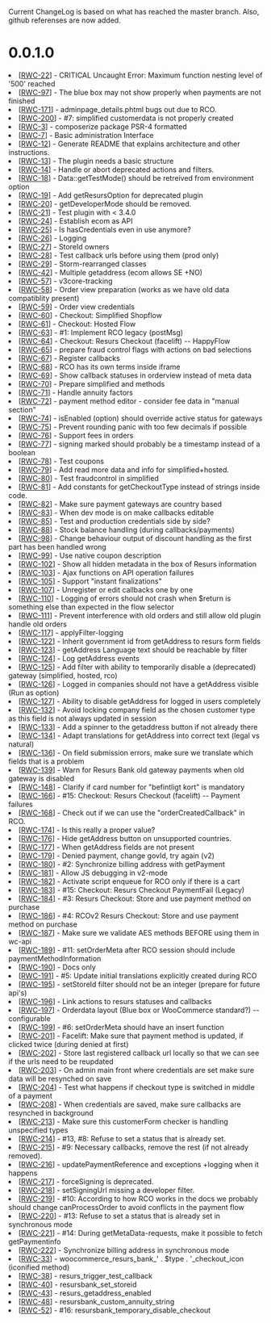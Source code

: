 Current ChangeLog is based on what has reached the master branch.
Also, github referenses are now added.

# 0.0.1.0

<li>[<a href='https://tracker.tornevall.net/browse/RWC-22'>RWC-22</a>] -         CRITICAL Uncaught Error: Maximum function nesting level of &#39;500&#39; reached
</li>
<li>[<a href='https://tracker.tornevall.net/browse/RWC-97'>RWC-97</a>] -         The blue box may not show properly when payments are not finished
</li>
<li>[<a href='https://tracker.tornevall.net/browse/RWC-171'>RWC-171</a>] -         adminpage_details.phtml bugs out due to RCO.
</li>
<li>[<a href='https://tracker.tornevall.net/browse/RWC-200'>RWC-200</a>] -         #7: simplified customerdata is not properly created
</li>
<li>[<a href='https://tracker.tornevall.net/browse/RWC-3'>RWC-3</a>] -         composerize package PSR-4 formatted
</li>
<li>[<a href='https://tracker.tornevall.net/browse/RWC-7'>RWC-7</a>] -         Basic administration Interface
</li>
<li>[<a href='https://tracker.tornevall.net/browse/RWC-12'>RWC-12</a>] -         Generate README that explains architecture and other instructions.
</li>
<li>[<a href='https://tracker.tornevall.net/browse/RWC-13'>RWC-13</a>] -         The plugin needs a basic structure
</li>
<li>[<a href='https://tracker.tornevall.net/browse/RWC-14'>RWC-14</a>] -         Handle or abort deprecated actions and filters.
</li>
<li>[<a href='https://tracker.tornevall.net/browse/RWC-18'>RWC-18</a>] -         Data::getTestMode() should be retreived from environment option
</li>
<li>[<a href='https://tracker.tornevall.net/browse/RWC-19'>RWC-19</a>] -         Add getResursOption for deprecated plugin
</li>
<li>[<a href='https://tracker.tornevall.net/browse/RWC-20'>RWC-20</a>] -         getDeveloperMode should be removed.
</li>
<li>[<a href='https://tracker.tornevall.net/browse/RWC-21'>RWC-21</a>] -         Test plugin with &lt; 3.4.0
</li>
<li>[<a href='https://tracker.tornevall.net/browse/RWC-24'>RWC-24</a>] -         Establish ecom as API
</li>
<li>[<a href='https://tracker.tornevall.net/browse/RWC-25'>RWC-25</a>] -         Is hasCredentials even in use anymore?
</li>
<li>[<a href='https://tracker.tornevall.net/browse/RWC-26'>RWC-26</a>] -         Logging
</li>
<li>[<a href='https://tracker.tornevall.net/browse/RWC-27'>RWC-27</a>] -         StoreId owners
</li>
<li>[<a href='https://tracker.tornevall.net/browse/RWC-28'>RWC-28</a>] -         Test callback urls before using them (prod only)
</li>
<li>[<a href='https://tracker.tornevall.net/browse/RWC-29'>RWC-29</a>] -         Storm-rearranged classes
</li>
<li>[<a href='https://tracker.tornevall.net/browse/RWC-42'>RWC-42</a>] -         Multiple getaddress (ecom allows SE +NO)
</li>
<li>[<a href='https://tracker.tornevall.net/browse/RWC-57'>RWC-57</a>] -         v3core-tracking
</li>
<li>[<a href='https://tracker.tornevall.net/browse/RWC-58'>RWC-58</a>] -         Order view preparation (works as we have old data compatiblity present)
</li>
<li>[<a href='https://tracker.tornevall.net/browse/RWC-59'>RWC-59</a>] -         Order view credentials
</li>
<li>[<a href='https://tracker.tornevall.net/browse/RWC-60'>RWC-60</a>] -         Checkout: Simplified Shopflow
</li>
<li>[<a href='https://tracker.tornevall.net/browse/RWC-61'>RWC-61</a>] -         Checkout: Hosted Flow
</li>
<li>[<a href='https://tracker.tornevall.net/browse/RWC-63'>RWC-63</a>] -         #1: Implement RCO legacy (postMsg)
</li>
<li>[<a href='https://tracker.tornevall.net/browse/RWC-64'>RWC-64</a>] -         Checkout: Resurs Checkout (facelift) -- HappyFlow
</li>
<li>[<a href='https://tracker.tornevall.net/browse/RWC-65'>RWC-65</a>] -         prepare fraud control flags with actions on bad selections
</li>
<li>[<a href='https://tracker.tornevall.net/browse/RWC-67'>RWC-67</a>] -         Register callbacks
</li>
<li>[<a href='https://tracker.tornevall.net/browse/RWC-68'>RWC-68</a>] -         RCO has its own terms inside iframe
</li>
<li>[<a href='https://tracker.tornevall.net/browse/RWC-69'>RWC-69</a>] -         Show callback statuses in orderview instead of meta data
</li>
<li>[<a href='https://tracker.tornevall.net/browse/RWC-70'>RWC-70</a>] -         Prepare simplified and methods
</li>
<li>[<a href='https://tracker.tornevall.net/browse/RWC-71'>RWC-71</a>] -         Handle annuity factors
</li>
<li>[<a href='https://tracker.tornevall.net/browse/RWC-72'>RWC-72</a>] -         payment method editor - consider fee data in &quot;manual section&quot;
</li>
<li>[<a href='https://tracker.tornevall.net/browse/RWC-74'>RWC-74</a>] -         isEnabled (option) should override active status for gateways
</li>
<li>[<a href='https://tracker.tornevall.net/browse/RWC-75'>RWC-75</a>] -         Prevent rounding panic with too few decimals if possible
</li>
<li>[<a href='https://tracker.tornevall.net/browse/RWC-76'>RWC-76</a>] -         Support fees in orders
</li>
<li>[<a href='https://tracker.tornevall.net/browse/RWC-77'>RWC-77</a>] -         signing marked should probably be a timestamp instead of a boolean
</li>
<li>[<a href='https://tracker.tornevall.net/browse/RWC-78'>RWC-78</a>] -         Test coupons
</li>
<li>[<a href='https://tracker.tornevall.net/browse/RWC-79'>RWC-79</a>] -         Add read more data and info for simplified+hosted.
</li>
<li>[<a href='https://tracker.tornevall.net/browse/RWC-80'>RWC-80</a>] -         Test fraudcontrol in simplified
</li>
<li>[<a href='https://tracker.tornevall.net/browse/RWC-81'>RWC-81</a>] -         Add constants for getCheckoutType instead of strings inside code.
</li>
<li>[<a href='https://tracker.tornevall.net/browse/RWC-82'>RWC-82</a>] -         Make sure payment gateways are country based
</li>
<li>[<a href='https://tracker.tornevall.net/browse/RWC-83'>RWC-83</a>] -         When dev mode is on make callbacks editable
</li>
<li>[<a href='https://tracker.tornevall.net/browse/RWC-85'>RWC-85</a>] -         Test and production credentials side by side?
</li>
<li>[<a href='https://tracker.tornevall.net/browse/RWC-88'>RWC-88</a>] -         Stock balance handling (during callbacks/payments)
</li>
<li>[<a href='https://tracker.tornevall.net/browse/RWC-98'>RWC-98</a>] -         Change behaviour output of discount handling as the first part has been handled wrong
</li>
<li>[<a href='https://tracker.tornevall.net/browse/RWC-99'>RWC-99</a>] -         Use native coupon description
</li>
<li>[<a href='https://tracker.tornevall.net/browse/RWC-102'>RWC-102</a>] -         Show all hidden metadata in the box of Resurs information
</li>
<li>[<a href='https://tracker.tornevall.net/browse/RWC-103'>RWC-103</a>] -         Ajax functions on API operation failures
</li>
<li>[<a href='https://tracker.tornevall.net/browse/RWC-105'>RWC-105</a>] -         Support &quot;instant finalizations&quot;
</li>
<li>[<a href='https://tracker.tornevall.net/browse/RWC-107'>RWC-107</a>] -         Unregister or edit callbacks one by one
</li>
<li>[<a href='https://tracker.tornevall.net/browse/RWC-110'>RWC-110</a>] -         Logging of errors should not crash when $return is something else than expected in the flow selector
</li>
<li>[<a href='https://tracker.tornevall.net/browse/RWC-111'>RWC-111</a>] -         Prevent interference with old orders and still allow old plugin handle old orders
</li>
<li>[<a href='https://tracker.tornevall.net/browse/RWC-117'>RWC-117</a>] -         applyFilter-logging
</li>
<li>[<a href='https://tracker.tornevall.net/browse/RWC-122'>RWC-122</a>] -         Inherit government id from getAddress to resurs form fields
</li>
<li>[<a href='https://tracker.tornevall.net/browse/RWC-123'>RWC-123</a>] -         getAddress Language text should be reachable by filter
</li>
<li>[<a href='https://tracker.tornevall.net/browse/RWC-124'>RWC-124</a>] -         Log getAddress events
</li>
<li>[<a href='https://tracker.tornevall.net/browse/RWC-125'>RWC-125</a>] -         Add filter with ability to temporarily disable a (deprecated) gateway (simplified, hosted, rco)
</li>
<li>[<a href='https://tracker.tornevall.net/browse/RWC-126'>RWC-126</a>] -         Logged in companies should not have a getAddress visible (Run as option)
</li>
<li>[<a href='https://tracker.tornevall.net/browse/RWC-127'>RWC-127</a>] -         Ability to disable getAddress for logged in users completely
</li>
<li>[<a href='https://tracker.tornevall.net/browse/RWC-132'>RWC-132</a>] -         Avoid locking company field as the chosen customer type as this field is not always updated in session
</li>
<li>[<a href='https://tracker.tornevall.net/browse/RWC-133'>RWC-133</a>] -         Add a spinner to the getaddress button if not already there
</li>
<li>[<a href='https://tracker.tornevall.net/browse/RWC-134'>RWC-134</a>] -         Adapt translations for getAddress into correct text (legal vs natural)
</li>
<li>[<a href='https://tracker.tornevall.net/browse/RWC-136'>RWC-136</a>] -         On field submission errors, make sure we translate which fields that is a problem
</li>
<li>[<a href='https://tracker.tornevall.net/browse/RWC-139'>RWC-139</a>] -         Warn for Resurs Bank old gateway payments when old gateway is disabled
</li>
<li>[<a href='https://tracker.tornevall.net/browse/RWC-148'>RWC-148</a>] -         Clarify if card number for &quot;befintligt kort&quot; is mandatory
</li>
<li>[<a href='https://tracker.tornevall.net/browse/RWC-166'>RWC-166</a>] -         #15: Checkout: Resurs Checkout (facelift) -- Payment failures
</li>
<li>[<a href='https://tracker.tornevall.net/browse/RWC-168'>RWC-168</a>] -         Check out if we can use the &quot;orderCreatedCallback&quot; in RCO.
</li>
<li>[<a href='https://tracker.tornevall.net/browse/RWC-174'>RWC-174</a>] -         Is this really a proper value?
</li>
<li>[<a href='https://tracker.tornevall.net/browse/RWC-176'>RWC-176</a>] -         Hide getAddress button on unsupported countries.
</li>
<li>[<a href='https://tracker.tornevall.net/browse/RWC-177'>RWC-177</a>] -         When getAddress fields are not present
</li>
<li>[<a href='https://tracker.tornevall.net/browse/RWC-179'>RWC-179</a>] -         Denied payment, change govId, try again (v2)
</li>
<li>[<a href='https://tracker.tornevall.net/browse/RWC-180'>RWC-180</a>] -         #2: Synchronize billing address with getPayment
</li>
<li>[<a href='https://tracker.tornevall.net/browse/RWC-181'>RWC-181</a>] -         Allow JS debugging in v2-mode
</li>
<li>[<a href='https://tracker.tornevall.net/browse/RWC-182'>RWC-182</a>] -         Activate script enqueue for RCO only if there is a cart
</li>
<li>[<a href='https://tracker.tornevall.net/browse/RWC-183'>RWC-183</a>] -         #15: Checkout: Resurs Checkout PaymentFail (Legacy)
</li>
<li>[<a href='https://tracker.tornevall.net/browse/RWC-184'>RWC-184</a>] -         #3: Resurs Checkout: Store and use payment method on purchase
</li>
<li>[<a href='https://tracker.tornevall.net/browse/RWC-186'>RWC-186</a>] -         #4: RCOv2 Resurs Checkout: Store and use payment method on purchase
</li>
<li>[<a href='https://tracker.tornevall.net/browse/RWC-187'>RWC-187</a>] -         Make sure we validate AES methods BEFORE using them in wc-api
</li>
<li>[<a href='https://tracker.tornevall.net/browse/RWC-189'>RWC-189</a>] -         #11: setOrderMeta after RCO session should include paymentMethodInformation
</li>
<li>[<a href='https://tracker.tornevall.net/browse/RWC-190'>RWC-190</a>] -         Docs only
</li>
<li>[<a href='https://tracker.tornevall.net/browse/RWC-191'>RWC-191</a>] -         #5: Update initial translations explicitly created during RCO
</li>
<li>[<a href='https://tracker.tornevall.net/browse/RWC-195'>RWC-195</a>] -         setStoreId filter should not be an integer (prepare for future api&#39;s)
</li>
<li>[<a href='https://tracker.tornevall.net/browse/RWC-196'>RWC-196</a>] -         Link actions to resurs statuses and callbacks
</li>
<li>[<a href='https://tracker.tornevall.net/browse/RWC-197'>RWC-197</a>] -         Orderdata layout (Blue box or WooCommerce standard?) -- configurable
</li>
<li>[<a href='https://tracker.tornevall.net/browse/RWC-199'>RWC-199</a>] -         #6: setOrderMeta should have an insert function
</li>
<li>[<a href='https://tracker.tornevall.net/browse/RWC-201'>RWC-201</a>] -         Facelift: Make sure that payment method is updated, if clicked twice (during denied at first)
</li>
<li>[<a href='https://tracker.tornevall.net/browse/RWC-202'>RWC-202</a>] -         Store last registered callback url locally so that we can see if the urls need to be reupdated
</li>
<li>[<a href='https://tracker.tornevall.net/browse/RWC-203'>RWC-203</a>] -         On admin main front where credentials are set make sure data will be resynched on save
</li>
<li>[<a href='https://tracker.tornevall.net/browse/RWC-204'>RWC-204</a>] -         Test what happens if checkout type is switched in middle of a payment
</li>
<li>[<a href='https://tracker.tornevall.net/browse/RWC-208'>RWC-208</a>] -         When credentials are saved, make sure callbacks are resynched in background
</li>
<li>[<a href='https://tracker.tornevall.net/browse/RWC-213'>RWC-213</a>] -         Make sure this customerForm checker is handling unspecified types
</li>
<li>[<a href='https://tracker.tornevall.net/browse/RWC-214'>RWC-214</a>] -         #13, #8: Refuse to set a status that is already set.
</li>
<li>[<a href='https://tracker.tornevall.net/browse/RWC-215'>RWC-215</a>] -         #9: Necessary callbacks, remove the rest (if not already removed).
</li>
<li>[<a href='https://tracker.tornevall.net/browse/RWC-216'>RWC-216</a>] -         updatePaymentReference and exceptions +logging when it happens
</li>
<li>[<a href='https://tracker.tornevall.net/browse/RWC-217'>RWC-217</a>] -         forceSigning is deprecated.
</li>
<li>[<a href='https://tracker.tornevall.net/browse/RWC-218'>RWC-218</a>] -         setSigningUrl missing a developer filter.
</li>
<li>[<a href='https://tracker.tornevall.net/browse/RWC-219'>RWC-219</a>] -         #10: According to how RCO works in the docs we probably should change canProcessOrder to avoid conflicts in the payment flow
</li>
<li>[<a href='https://tracker.tornevall.net/browse/RWC-220'>RWC-220</a>] -         #13: Refuse to set a status that is already set in synchronous mode
</li>
<li>[<a href='https://tracker.tornevall.net/browse/RWC-221'>RWC-221</a>] -         #14: During getMetaData-requests, make it possible to fetch getPaymentinfo
</li>
<li>[<a href='https://tracker.tornevall.net/browse/RWC-222'>RWC-222</a>] -         Synchronize billing address in synchronous mode
</li>
<li>[<a href='https://tracker.tornevall.net/browse/RWC-33'>RWC-33</a>] -         woocommerce_resurs_bank_&#39; . $type . &#39;_checkout_icon (iconified method)
</li>
<li>[<a href='https://tracker.tornevall.net/browse/RWC-38'>RWC-38</a>] -         resurs_trigger_test_callback
</li>
<li>[<a href='https://tracker.tornevall.net/browse/RWC-40'>RWC-40</a>] -         resursbank_set_storeid
</li>
<li>[<a href='https://tracker.tornevall.net/browse/RWC-43'>RWC-43</a>] -         resurs_getaddress_enabled
</li>
<li>[<a href='https://tracker.tornevall.net/browse/RWC-48'>RWC-48</a>] -         resursbank_custom_annuity_string
</li>
<li>[<a href='https://tracker.tornevall.net/browse/RWC-52'>RWC-52</a>] -         #16: resursbank_temporary_disable_checkout
</li>
